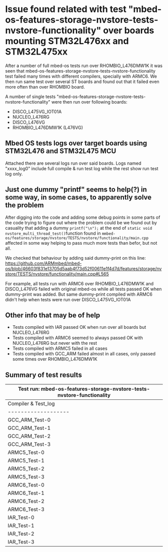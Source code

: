 # Issue found related with test "mbed-os-features-storage-nvstore-tests-nvstore-functionality" over boards mounting STM32L476xx and STM32L475xx
After a number of full mbed-os tests run over RHOMBIO_L476DMW1K it was seen that mbed-os-features-storage-nvstore-tests-nvstore-functionality test failed many times with different compilers, specially with ARMC6. We then run same test over several ST boards and found out that it failed even more often than over RHOMBIO board.

A number of single tests "mbed-os-features-storage-nvstore-tests-nvstore-functionality" were then run over following boards:
* DISCO_L475VG_IOT01A
* NUCLEO_L476RG
* DISCO_L476VG
* RHOMBIO_L476DMW1K (L476VG)

## Mbed OS tests logs over target boards using STM32L476 and STM32L475 MCU
Attached there are several logs run over said boards. Logs named "xxxx_log0" include full compile & run test log while the rest show run test log only.

## Just one dummy "printf" seems to help(?) in some way, in some cases, to apparently solve the problem
After digging into the code and adding some debug points in some parts of the code trying to figure out where the problem could be we found out by casuality that adding a dummy `printf("\n");` at the end of `static void nvstore_multi_thread_test()`function found in `mmbed-os/features/storage/nvstore/TESTS/nvstore/functionality/main.cpp` affected in some way helping to pass much more tests than befor, but not all. 

We checked that behaviour by adding said dummy-print on this line: https://github.com/ARMmbed/mbed-os/blob/46603f831e13705d5aab4f73d52f00611e1f4d7d/features/storage/nvstore/TESTS/nvstore/functionality/main.cpp#L565

For example, all tests run with ARMC6 over RHOMBIO_L476DMW1K and DISCO_L476VG failed with original mbed-os while all tests passed OK when dummy-print was added. But same dummy-print compiled with ARMC6 didn't help when tests were run over DISCO_L475VG_IOT01A 

## Other info that may be of help 
* Tests compiled with IAR passed OK when run over all boards but NUCLEO_L476RG
* Tests compiled with ARMC6 seemed to always passed OK with NUCLEO_L476RG but never with the rest 
* Tests compiled with ARMC5 failed in all cases
* Tests compiled with GCC_ARM failed almost in all cases, only passed some times over RHOMBIO_L476DMW1K

## Summary of test results
| Test run: 	mbed-os-features-storage-nvstore-tests-nvstore-functionality |
| -------------------------------------------------------------------------- |
| Compiler & Test_log | DISCO_L475VG_IOT01A | NUCLEO_L476RG | DISCO_L476VG | RHOMBIO_L476DMW1K |
| ------------------- | ------------------- | ------------- | ------------ | ----------------- |
| GCC_ARM_Test-0 | - | - | ERROR | - |
| GCC_ARM_Test-1 | ERROR | ERROR | ERROR | ERROR |
| GCC_ARM_Test-2 | ERROR | ERROR | ERROR | OK |
| GCC_ARM_Test-3 | ERROR | ERROR | ERROR | OK |
| ARMC5_Test-0 | ERROR | - | ERROR | ERROR |
| ARMC5_Test-1 | ERROR | ERROR | ERROR | ERROR |
| ARMC5_Test-2 | ERROR | ERROR | ERROR | ERROR |
| ARMC5_Test-3 | ERROR | ERROR | ERROR | ERROR |
| ARMC6_Test-0 | ERROR | - | - | - |
| ARMC6_Test-1 | ERROR | OK | ERROR | ERROR |
| ARMC6_Test-2 | ERROR | OK | ERROR | ERROR |
| ARMC6_Test-3 | ERROR | OK | ERROR | ERROR |
| IAR_Test-0 | - |-| OK | OK |
| IAR_Test-1 | OK | ERROR | OK | OK |
| IAR_Test-2 | OK | OK | OK | OK |
| IAR_Test-3 | OK | ERROR | OK | OK |


